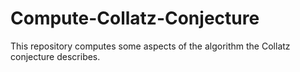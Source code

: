 # Compute-Collatz-Conjecture
This repository computes some aspects of the algorithm the Collatz conjecture describes.
